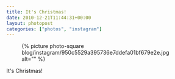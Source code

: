 ```yaml
---
title: It's Christmas!
date: 2010-12-21T11:44:31+00:00
layout: photopost
categories: ["photos", "instagram"]
---
```


<figure class="photo photo--square">
  {% picture photo-square blog/instagram/950c5529a395736e7ddefa01bf679e2e.jpg alt="" %}
</figure>

It's Christmas!

